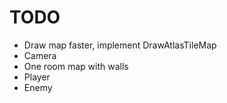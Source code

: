 # TODO

- Draw map faster, implement DrawAtlasTileMap
- Camera
- One room map with walls
- Player
- Enemy
